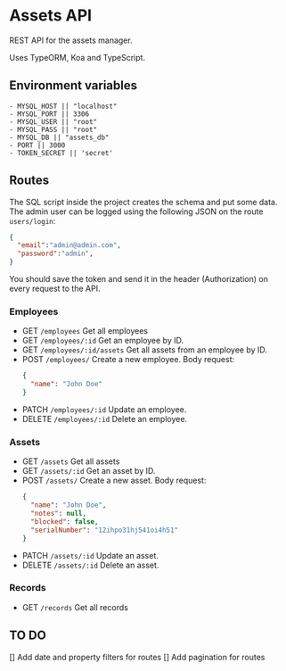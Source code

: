 # Assets API

REST API for the assets manager.

Uses TypeORM, Koa and TypeScript. 

## Environment variables
    - MYSQL_HOST || "localhost"
    - MYSQL_PORT || 3306
    - MYSQL_USER || "root"
    - MYSQL_PASS || "root"
    - MYSQL_DB || "assets_db"
    - PORT || 3000
    - TOKEN_SECRET || 'secret'

## Routes

The SQL script inside the project creates the schema and put some data. The admin user can be logged using the following JSON on the route `users/login`:
``` JSON
{
  "email":"admin@admin.com",
  "password":"admin",
}
```

You should save the token and send it in the header (Authorization) on every request to the API.


### Employees

  - GET `/employees` Get all employees
  - GET `/employees/:id` Get an employee by ID. 
  - GET `/employees/:id/assets` Get all assets from an employee by ID.
  - POST `/employees/` Create a new employee. Body request:
      ```JSON
      {
        "name": "John Doe"
      }
      ```
  - PATCH `/employees/:id` Update an employee.
  - DELETE `/employees/:id` Delete an employee.

### Assets

  - GET `/assets` Get all assets
  - GET `/assets/:id` Get an asset by ID. 
  - POST `/assets/` Create a new asset. Body request:
      ```JSON
      {
        "name": "John Doe",
        "notes": null,
        "blocked": false,
        "serialNumber": "12ihpo31hj541oi4h51"
      }
      ```
  - PATCH `/assets/:id` Update an asset.
  - DELETE `/assets/:id` Delete an asset.

### Records

  - GET `/records` Get all records


## TO DO

[] Add date and property filters for routes
[] Add pagination for routes